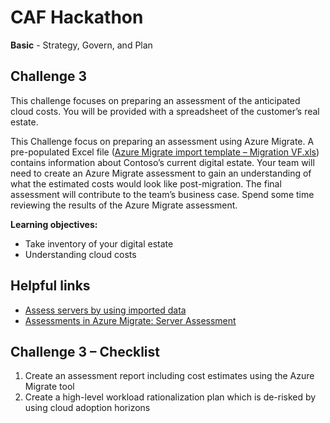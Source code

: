 # CAF Hackathon

**Basic** - Strategy, Govern, and Plan

## Challenge 3

This challenge focuses on preparing an assessment of the anticipated cloud costs.  You will be provided with a spreadsheet of the customer’s real estate.

This Challenge focus on preparing an assessment using Azure Migrate.  A pre-populated Excel file ([Azure Migrate import template – Migration VF.xls](/student%20content/Azure%20Migrate%20import%20template%20-%20Migration%20VF.csv)) contains information about Contoso’s current digital estate.  Your team will need to create an Azure Migrate assessment to gain an understanding of what the estimated costs would look like post-migration.
The final assessment will contribute to the team’s business case.  Spend some time reviewing the results of the Azure Migrate assessment.

**Learning objectives:**

- Take inventory of your digital estate
- Understanding cloud costs

## Helpful links

- [Assess servers by using imported data](https://docs.microsoft.com/azure/migrate/tutorial-assess-import)
- [Assessments in Azure Migrate: Server Assessment](https://docs.microsoft.com/azure/migrate/concepts-assessment-calculation#confidence-ratings)

## Challenge 3 – Checklist

1. Create an assessment report including cost estimates using the Azure Migrate tool
2. Create a high-level workload rationalization plan which is de-risked by using cloud adoption horizons
